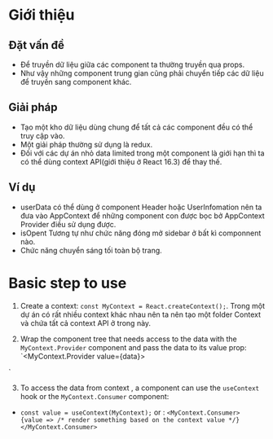 # Giới thiệu

## Đặt vấn đề

-   Để truyền dữ liệu giữa các component ta thường truyền qua props.
-   Như vậy những component trung gian cũng phải chuyển tiếp các dữ liệu để truyền sang component khác.

## Giải pháp

-   Tạo một kho dữ liệu dùng chung để tất cả các component đều có thể truy cập vào.
-   Một giải pháp thường sử dụng là redux.
-   Đối với các dự án nhỏ data limited trong một component là giới hạn thì ta có thể dùng context API(giới thiệu ở React 16.3) để thay thế.

## Ví dụ

-   userData có thể dùng ở component Header hoặc UserInfomation nên ta đưa vào AppContext để những component con được bọc bở AppContext Provider điều sử dụng được.
-   isOpent Tương tự như chức năng đóng mở sidebar ở bất kì componnent nào.
-   Chức năng chuyển sáng tối toàn bộ trang.

# Basic step to use

1. Create a context: `const MyContext = React.createContext();`. Trong một dự án có rất nhiều context khác nhau nên ta nên tạo một folder Context và chứa tất cả context API ở trong này.

2. Wrap the component tree that needs access to the data with the `MyContext.Provider` component and pass the data to its value prop:
   `<MyContext.Provider value={data}>
  <App />
</MyContext.Provider>`

3. To access the data from context , a component can use the `useContext` hook or the `MyContext.Consumer` component:

-   `const value = useContext(MyContext);`
    or :
    `<MyContext.Consumer>
  {value => /* render something based on the context value */}
</MyContext.Consumer>
`
